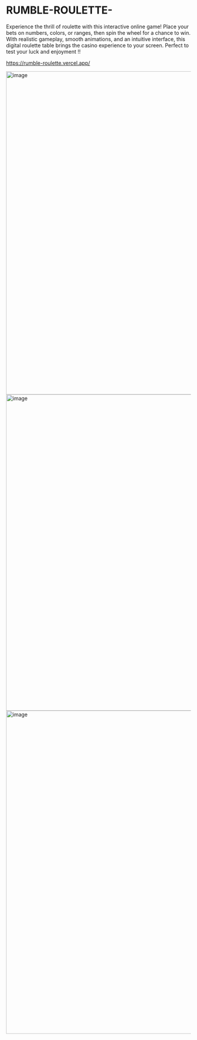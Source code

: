 # RUMBLE-ROULETTE-
Experience the thrill of roulette with this interactive online game! Place your bets on numbers, colors, or ranges, then spin the wheel for a chance to win. With realistic gameplay, smooth animations, and an intuitive interface, this digital roulette table brings the casino experience to your screen. Perfect to test your luck and enjoyment !! 

https://rumble-roulette.vercel.app/

<img width="600" height="878" alt="image" src="https://github.com/user-attachments/assets/e06ef827-ae6b-4c53-8087-5dd961c3f659" />
<img width="600" height="859" alt="image" src="https://github.com/user-attachments/assets/fc566c13-aa0b-497f-9d53-461cbef16657" />
<img width="600" height="878" alt="image" src="https://github.com/user-attachments/assets/17413878-48b3-41a1-89d1-ee5a58796124" />

